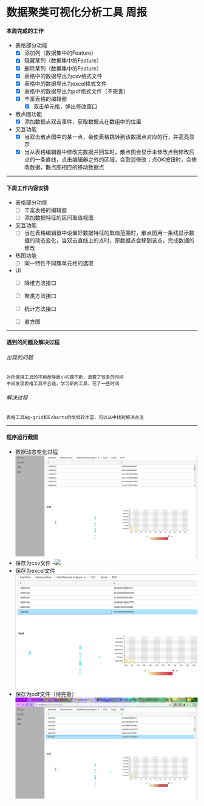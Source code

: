 # 数据聚类可视化分析工具 周报

#### 本周完成的工作

- 表格部分功能
  - [x] 添加列（数据集中的Feature）
  - [x] 隐藏某列（数据集中的Feature）
  - [x] 删除某列（数据集中的Feature）
  - [x] 表格中的数据导出为csv格式文件
  - [x] 表格中的数据导出为excel格式文件
  - [x] 表格中的数据导出为pdf格式文件（不完善）
  - [x] 丰富表格的编辑器
    - [x] 双击单元格，弹出修改窗口
- 散点图功能
  - [x] 添加数据点双击事件，获取数据点在数组中的位置
- 交互功能
  - [x] 当双击散点图中的某一点，会使表格跳转到该数据点对应的行，并高亮显示
  - [x] 当从表格编辑器中修改完数据并回车时，散点图会显示未修改点到修改后点的一条直线，点击编辑器之外的区域，会取消修改；点OK按钮时，会修改数据，散点图相应的移动数据点

----
#### 下周工作内容安排

- 表格部分功能
  - [ ] 丰富表格的编辑器
  - [ ] 添加数据特征的区间取值视图
- 交互功能
  - [ ] 当在表格编辑器中设置好数据特征的取值范围时，散点图用一条线显示数据的动态变化，当双击直线上的点时，原数据点会移到该点，完成数据的修改
- 热图功能
  - [ ] 同一特性不同簇单元格的选取
- UI
  - [ ] 降维方法接口
  - [ ] 聚类方法接口
  - [ ] 统计方法接口
  - [ ] 直方图
 



----

#### 遇到的问题及解决过程
###### 出现的问题

	对所使用工具的不熟悉导致小问题不断，浪费了较多的时间
	中间发现表格工具不合适，学习新的工具，花了一些时间
###### 解决过程
	表格工具Ag-grid和Echarts的文档较丰富，可以从中找到解决办法
----
#### 程序运行截图
- 数据动态变化过程
![](https://github.com/hhx7/cluster-virtualization/blob/master/03%E8%AF%A6%E7%BB%86%E8%AE%BE%E8%AE%A1/%E7%95%8C%E9%9D%A2%E8%AE%BE%E8%AE%A1/pictures/modifydata.gif)
- 保存为csv文件
-![](https://github.com/hhx7/cluster-virtualization/blob/master/03%E8%AF%A6%E7%BB%86%E8%AE%BE%E8%AE%A1/%E7%95%8C%E9%9D%A2%E8%AE%BE%E8%AE%A1/pictures/saveascsv.gif)
- 保存为excel文件
![](https://github.com/hhx7/cluster-virtualization/blob/master/03%E8%AF%A6%E7%BB%86%E8%AE%BE%E8%AE%A1/%E7%95%8C%E9%9D%A2%E8%AE%BE%E8%AE%A1/pictures/saveasexcel.gif)
- 保存为pdf文件（待完善）
![](https://github.com/hhx7/cluster-virtualization/blob/master/03%E8%AF%A6%E7%BB%86%E8%AE%BE%E8%AE%A1/%E7%95%8C%E9%9D%A2%E8%AE%BE%E8%AE%A1/pictures/saveaspdf.gif)
